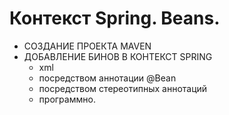 # Контекст Spring. Beans.

- СОЗДАНИЕ ПРОЕКТА MAVEN
- ДОБАВЛЕНИЕ БИНОВ В КОНТЕКСТ SPRING
  - xml
  - посредством аннотации @Bean
  - посредством стереотипных аннотаций
  - программно.